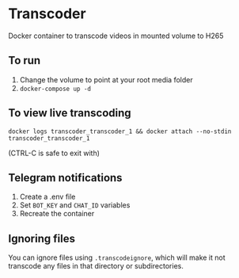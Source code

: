 # Transcoder

Docker container to transcode videos in mounted volume to H265

## To run

1. Change the volume to point at your root media folder
2. `docker-compose up -d`

## To view live transcoding

`docker logs transcoder_transcoder_1 && docker attach --no-stdin transcoder_transcoder_1`

(CTRL-C is safe to exit with)

## Telegram notifications

1. Create a .env file
2. Set `BOT_KEY` and `CHAT_ID` variables
3. Recreate the container

## Ignoring files

You can ignore files using `.transcodeignore`, which will make it not transcode any files in that directory or subdirectories.